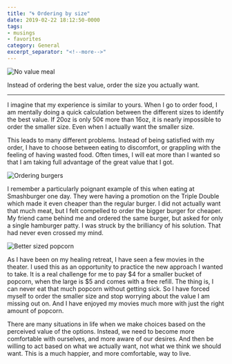 ```yaml
---
title: "🌀 Ordering by size"
date: 2019-02-22 18:12:50-0000
tags:
- musings
- favorites
category: General
excerpt_separator: "<!--more-->"
---
```


<img src="https://www.bennorris.blog/uploads/2019/8e67eaa05c.png" alt="No value meal" />

Instead of ordering the best value, order the size you actually want.

<!--more-->

***

I imagine that my experience is similar to yours. When I go to order food, I am mentally doing a quick calculation between the different sizes to identify the best value. If 20oz is only 50¢ more than 16oz, it is nearly impossible to order the smaller size. Even when I actually want the smaller size.

This leads to many different problems. Instead of being satisfied with my order, I have to choose between eating to discomfort, or grappling with the feeling of having wasted food. Often times, I will eat more than I wanted so that I am taking full advantage of the great value that I got.

<img src="https://www.bennorris.blog/uploads/2019/1a54eebffc.png" alt="Ordering burgers" />

I remember a particularly poignant example of this when eating at Smashburger one day. They were having a promotion on the Triple Double which made it even cheaper than the regular burger. I did not actually want that much meat, but I felt compelled to order the bigger burger for cheaper. My friend came behind me and ordered the same burger, but asked for only a single hamburger patty. I was struck by the brilliancy of his solution. That had never even crossed my mind.

<img src="https://www.bennorris.blog/uploads/2019/0bb08f19f8.png" alt="Better sized popcorn" />

As I have been on my healing retreat, I have seen a few movies in the theater. I used this as an opportunity to practice the new approach I wanted to take. It is a real challenge for me to pay $4 for a smaller bucket of popcorn, when the large is $5 and comes with a free refill. The thing is, I can never eat that much popcorn without getting sick. So I have forced myself to order the smaller size and stop worrying about the value I am missing out on. And I have enjoyed my movies much more with just the right amount of popcorn.

There are many situations in life when we make choices based on the perceived value of the options. Instead, we need to become more comfortable with ourselves, and more aware of our desires. And then be willing to act based on what we actually want, not what we think we should want. This is a much happier, and more comfortable, way to live.
